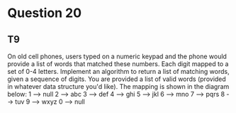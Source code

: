 # Question 20
## T9
On old cell phones, users typed on a numeric keypad and the phone would provide a list of words that matched these numbers. Each digit mapped to a set of 0-4 letters. Implement an algorithm to return a list of matching words, given a sequence of digits. You are provided a list of valid words (provided in whatever data structure you'd like). The mapping is shown in the diagram below:
1 --> null
2 --> abc
3 --> def
4 --> ghi
5 --> jkl
6 --> mno
7 --> pqrs
8 --> tuv
9 --> wxyz
0 --> null
